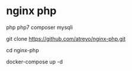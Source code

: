 # nginx php

php php7 composer mysqli 

git clone https://github.com/atreyo/nginx-php.git 

cd nginx-php

docker-compose up -d
